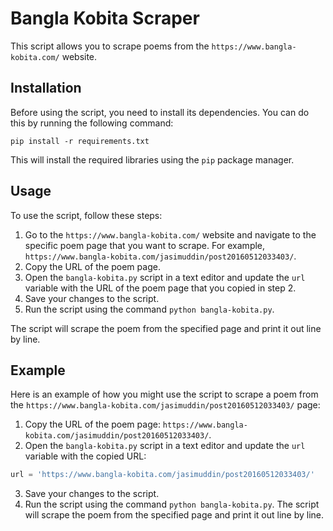 # Bangla Kobita Scraper

This script allows you to scrape poems from the `https://www.bangla-kobita.com/` website.

## Installation

Before using the script, you need to install its dependencies. You can do this by running the following command:

```pip install -r requirements.txt```


This will install the required libraries using the `pip` package manager.

## Usage

To use the script, follow these steps:

1. Go to the `https://www.bangla-kobita.com/` website and navigate to the specific poem page that you want to scrape. For example, `https://www.bangla-kobita.com/jasimuddin/post20160512033403/`.
2. Copy the URL of the poem page.
3. Open the `bangla-kobita.py` script in a text editor and update the `url` variable with the URL of the poem page that you copied in step 2.
4. Save your changes to the script.
5. Run the script using the command `python bangla-kobita.py`.

The script will scrape the poem from the specified page and print it out line by line.

## Example

Here is an example of how you might use the script to scrape a poem from the `https://www.bangla-kobita.com/jasimuddin/post20160512033403/` page:

1. Copy the URL of the poem page: `https://www.bangla-kobita.com/jasimuddin/post20160512033403/`.
2. Open the `bangla-kobita.py` script in a text editor and update the `url` variable with the copied URL:

```python
url = 'https://www.bangla-kobita.com/jasimuddin/post20160512033403/'
```

3. Save your changes to the script.
4. Run the script using the command ```python bangla-kobita.py```.
The script will scrape the poem from the specified page and print it out line by line.


